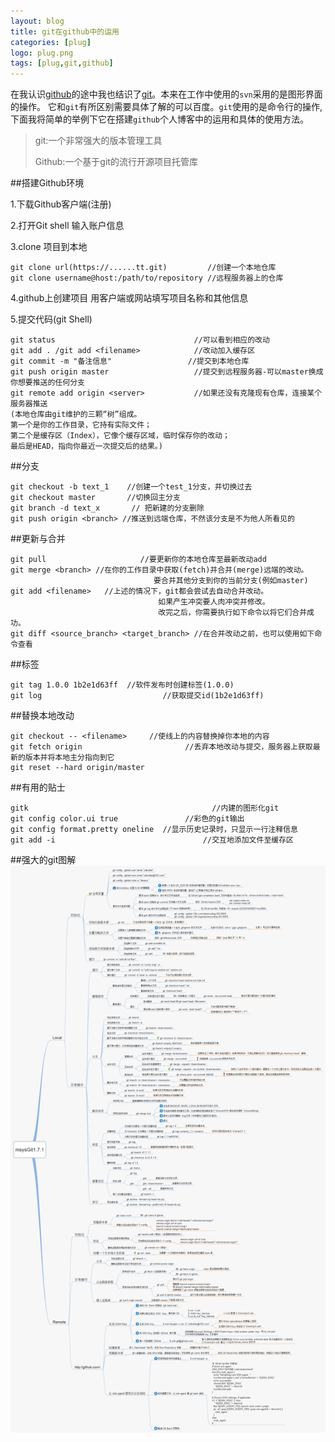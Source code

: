 ```yaml
---
layout: blog
title: git在github中的运用
categories: [plug]
logo: plug.png 
tags: [plug,git,github]
---
```


在我认识[github](https://github.com/)的途中我也结识了[git](http://baike.baidu.com/subview/1531489/12032478.htm?fr=aladdin)。本来在工作中使用的`svn`采用的是图形界面的操作。
它和`git`有所区别需要具体了解的可以百度。`git`使用的是命令行的操作,下面我将简单的举例下它在搭建`github`个人博客中的运用和具体的使用方法。

> git:一个非常强大的版本管理工具 
> 
> Github:一个基于git的流行开源项目托管库


##搭建Github环境

1.下载Github客户端(注册)

2.打开Git shell 输入账户信息

3.clone 项目到本地

	git clone url(https://......tt.git)         //创建一个本地仓库
	git clone username@host:/path/to/repository //远程服务器上的仓库

4.github上创建项目
  用客户端或网站填写项目名称和其他信息

5.提交代码(git Shell)

	git status                               //可以看到相应的改动
	git add . /git add <filename>            //改动加入缓存区    
	git commit -m "备注信息"                 //提交到本地仓库 
	git push origin master                   //提交到远程服务器-可以master换成你想要推送的任何分支
	git remote add origin <server>           //如果还没有克隆现有仓库，连接某个服务器推送
	(本地仓库由git维护的三颗“树”组成。
	第一个是你的工作目录，它持有实际文件；
	第二个是缓存区（Index），它像个缓存区域，临时保存你的改动；
	最后是HEAD，指向你最近一次提交后的结果。)

##分支

	git checkout -b text_1    //创建一个test_1分支，并切换过去
	git checkout master       //切换回主分支
	git branch -d text_x       // 把新建的分支删除
	git push origin <branch> //推送到远端仓库，不然该分支是不为他人所看见的


##更新与合并

	git pull                     //要更新你的本地仓库至最新改动add
	git merge <branch> //在你的工作目录中获取(fetch)并合并(merge)远端的改动。
	                                要合并其他分支到你的当前分支(例如master)
	git add <filename>   //上述的情况下，git都会尝试去自动合并改动。
	                                 如果产生冲突要人肉冲突并修改。
	                                 改完之后，你需要执行如下命令以将它们合并成功。
	git diff <source_branch> <target_branch> //在合并改动之前，也可以使用如下命令查看

##标签

	git tag 1.0.0 1b2e1d63ff  //软件发布时创建标签(1.0.0)
	git log                           //获取提交id(1b2e1d63ff)

##替换本地改动

	git checkout -- <filename>     //使线上的内容替换掉你本地的内容
	git fetch origin                       //丢弃本地改动与提交，服务器上获取最新的版本并将本地主分指向到它
	git reset --hard origin/master

##有用的贴士

	gitk                                         //内建的图形化git
	git config color.ui true               //彩色的git输出
	git config format.pretty oneline  //显示历史记录时，只显示一行注释信息
	git add -i                                 //交互地添加文件至缓存区


##强大的git图解
![loading](/assert/img/data/git-api.png)





